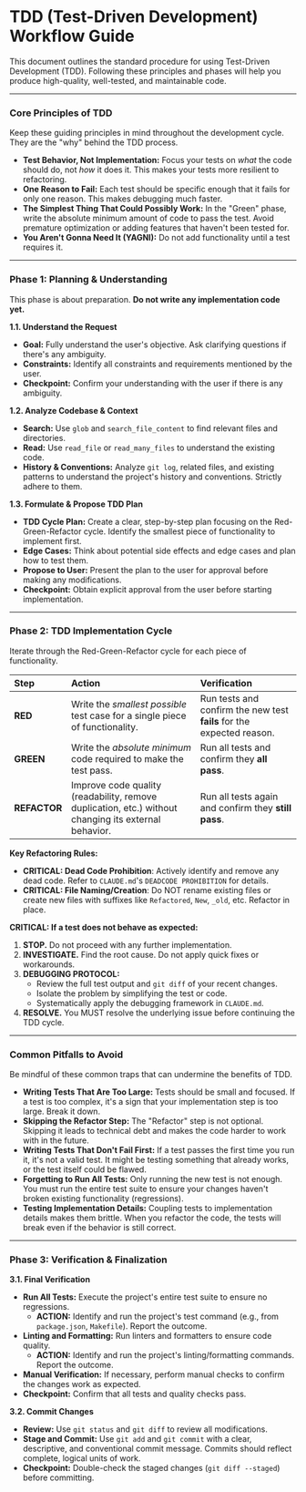 # TDD (Test-Driven Development) Workflow Guide

This document outlines the standard procedure for using Test-Driven Development (TDD). Following these principles and phases will help you produce high-quality, well-tested, and maintainable code.

---

### **Core Principles of TDD**

Keep these guiding principles in mind throughout the development cycle. They are the "why" behind the TDD process.

*   **Test Behavior, Not Implementation:** Focus your tests on *what* the code should do, not *how* it does it. This makes your tests more resilient to refactoring.
*   **One Reason to Fail:** Each test should be specific enough that it fails for only one reason. This makes debugging much faster.
*   **The Simplest Thing That Could Possibly Work:** In the "Green" phase, write the absolute minimum amount of code to pass the test. Avoid premature optimization or adding features that haven't been tested for.
*   **You Aren't Gonna Need It (YAGNI):** Do not add functionality until a test requires it.

---

### **Phase 1: Planning & Understanding**

This phase is about preparation. **Do not write any implementation code yet.**

**1.1. Understand the Request**
*   **Goal:** Fully understand the user's objective. Ask clarifying questions if there's any ambiguity.
*   **Constraints:** Identify all constraints and requirements mentioned by the user.
*   **Checkpoint:** Confirm your understanding with the user if there is any ambiguity.

**1.2. Analyze Codebase & Context**
*   **Search:** Use `glob` and `search_file_content` to find relevant files and directories.
*   **Read:** Use `read_file` or `read_many_files` to understand the existing code.
*   **History & Conventions:** Analyze `git log`, related files, and existing patterns to understand the project's history and conventions. Strictly adhere to them.

**1.3. Formulate & Propose TDD Plan**
*   **TDD Cycle Plan:** Create a clear, step-by-step plan focusing on the Red-Green-Refactor cycle. Identify the smallest piece of functionality to implement first.
*   **Edge Cases:** Think about potential side effects and edge cases and plan how to test them.
*   **Propose to User:** Present the plan to the user for approval before making any modifications.
*   **Checkpoint:** Obtain explicit approval from the user before starting implementation.

---

### **Phase 2: TDD Implementation Cycle**

Iterate through the Red-Green-Refactor cycle for each piece of functionality.

| Step | Action | Verification |
| :--- | :--- | :--- |
| **RED** | Write the *smallest possible* test case for a single piece of functionality. | Run tests and confirm the new test **fails** for the expected reason. |
| **GREEN** | Write the *absolute minimum* code required to make the test pass. | Run all tests and confirm they **all pass**. |
| **REFACTOR** | Improve code quality (readability, remove duplication, etc.) without changing its external behavior. | Run all tests again and confirm they **still pass**. |

**Key Refactoring Rules:**
*   **CRITICAL: Dead Code Prohibition**: Actively identify and remove any dead code. Refer to `CLAUDE.md`'s `DEADCODE PROHIBITION` for details.
*   **CRITICAL: File Naming/Creation**: Do NOT rename existing files or create new files with suffixes like `Refactored`, `New`, `_old`, etc. Refactor in place.

**CRITICAL: If a test does not behave as expected:**
1.  **STOP.** Do not proceed with any further implementation.
2.  **INVESTIGATE.** Find the root cause. Do not apply quick fixes or workarounds.
3.  **DEBUGGING PROTOCOL:**
    *   Review the full test output and `git diff` of your recent changes.
    *   Isolate the problem by simplifying the test or code.
    *   Systematically apply the debugging framework in `CLAUDE.md`.
4.  **RESOLVE.** You MUST resolve the underlying issue before continuing the TDD cycle.

---

### **Common Pitfalls to Avoid**

Be mindful of these common traps that can undermine the benefits of TDD.

*   **Writing Tests That Are Too Large:** Tests should be small and focused. If a test is too complex, it's a sign that your implementation step is too large. Break it down.
*   **Skipping the Refactor Step:** The "Refactor" step is not optional. Skipping it leads to technical debt and makes the code harder to work with in the future.
*   **Writing Tests That Don't Fail First:** If a test passes the first time you run it, it's not a valid test. It might be testing something that already works, or the test itself could be flawed.
*   **Forgetting to Run All Tests:** Only running the new test is not enough. You must run the entire test suite to ensure your changes haven't broken existing functionality (regressions).
*   **Testing Implementation Details:** Coupling tests to implementation details makes them brittle. When you refactor the code, the tests will break even if the behavior is still correct.

---

### **Phase 3: Verification & Finalization**

**3.1. Final Verification**
*   **Run All Tests:** Execute the project's entire test suite to ensure no regressions.
    *   **ACTION:** Identify and run the project's test command (e.g., from `package.json`, `Makefile`). Report the outcome.
*   **Linting and Formatting:** Run linters and formatters to ensure code quality.
    *   **ACTION:** Identify and run the project's linting/formatting commands. Report the outcome.
*   **Manual Verification:** If necessary, perform manual checks to confirm the changes work as expected.
*   **Checkpoint:** Confirm that all tests and quality checks pass.

**3.2. Commit Changes**
*   **Review:** Use `git status` and `git diff` to review all modifications.
*   **Stage and Commit:** Use `git add` and `git commit` with a clear, descriptive, and conventional commit message. Commits should reflect complete, logical units of work.
*   **Checkpoint:** Double-check the staged changes (`git diff --staged`) before committing.
